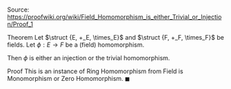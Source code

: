 # 

Source: https://proofwiki.org/wiki/Field_Homomorphism_is_either_Trivial_or_Injection/Proof_1

Theorem
Let $\struct {E, +_E, \times_E}$ and $\struct {F, +_F, \times_F}$ be fields.
Let $\phi: E \to F$ be a (field) homomorphism.

Then $\phi$ is either an injection or the trivial homomorphism.


Proof
This is an instance of Ring Homomorphism from Field is Monomorphism or Zero Homomorphism.
$\blacksquare$





